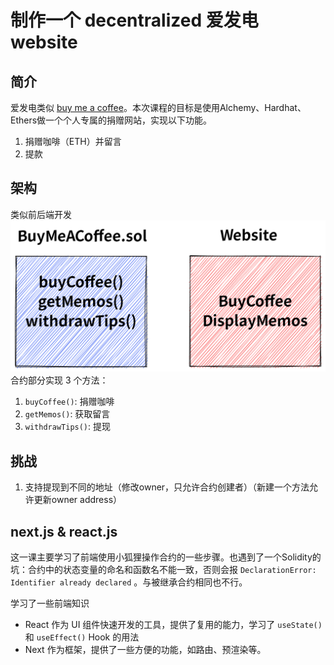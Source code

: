 # 制作一个 decentralized **爱发电 website**

## 简介

爱发电类似 [buy me a coffee](https://www.buymeacoffee.com/isheep?new=1)。本次课程的目标是使用Alchemy、Hardhat、Ethers做一个个人专属的捐赠网站，实现以下功能。

1. 捐赠咖啡（ETH）并留言
2. 提款

## 架构

类似前后端开发
![](img/jiagou.png)
合约部分实现 3 个方法：
1. `buyCoffee()`: 捐赠咖啡
2. `getMemos()`: 获取留言
3. `withdrawTips()`: 提现

## 挑战

1. 支持提现到不同的地址（修改owner，只允许合约创建者）（新建一个方法允许更新owner address）

## next.js & react.js

这一课主要学习了前端使用小狐狸操作合约的一些步骤。也遇到了一个Solidity的坑：合约中的状态变量的命名和函数名不能一致，否则会报 `DeclarationError: Identifier already declared` 。与被继承合约相同也不行。

学习了一些前端知识
+ React 作为 UI 组件快速开发的工具，提供了复用的能力，学习了 `useState()` 和 `useEffect()` Hook 的用法
+ Next 作为框架，提供了一些方便的功能，如路由、预渲染等。